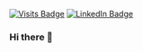 [![Visits Badge](https://badges.pufler.dev/visits/emuro2/emuro2)](http://erikmuro.com)
[![LinkedIn Badge](https://img.shields.io/badge/LinkedIn-Profile-informational?style=flat&logo=linkedin&logoColor=white&color=0D76A8)]( www.linkedin.com/in/erik-muro-72b3636b)


### Hi there 👋

